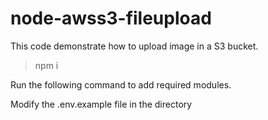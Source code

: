 # node-awss3-fileupload

This code demonstrate how to upload image in a S3 bucket.

> npm i

Run the following command to add required modules.

Modify the .env.example file in the directory